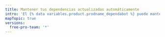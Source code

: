 ```yaml
---
title: Mantener tus dependencias actualizadas automáticamente
intro: 'El {% data variables.product.prodname_dependabot %} puede mantener tus dependencias de repositorio automáticamente.'
mapTopic: true
versions:
  free-pro-team: '*'
---
```


